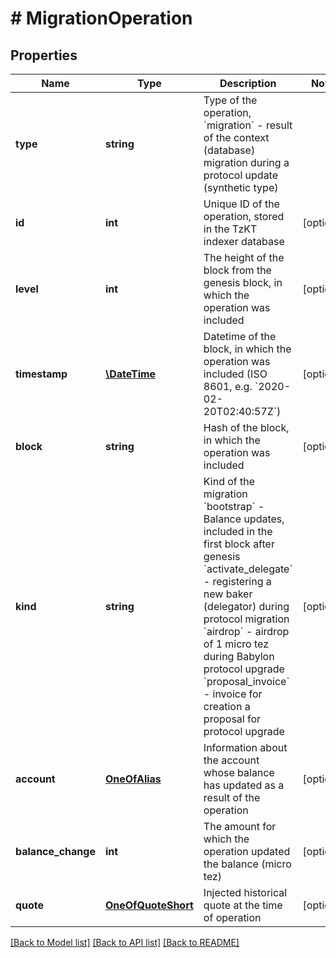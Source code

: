 # # MigrationOperation

## Properties

Name | Type | Description | Notes
------------ | ------------- | ------------- | -------------
**type** | **string** | Type of the operation, &#x60;migration&#x60; - result of the context (database) migration during a protocol update (synthetic type) |
**id** | **int** | Unique ID of the operation, stored in the TzKT indexer database | [optional]
**level** | **int** | The height of the block from the genesis block, in which the operation was included | [optional]
**timestamp** | [**\DateTime**](\DateTime.md) | Datetime of the block, in which the operation was included (ISO 8601, e.g. &#x60;2020-02-20T02:40:57Z&#x60;) | [optional]
**block** | **string** | Hash of the block, in which the operation was included | [optional]
**kind** | **string** | Kind of the migration  &#x60;bootstrap&#x60; - Balance updates, included in the first block after genesis &#x60;activate_delegate&#x60; - registering a new baker (delegator) during protocol migration &#x60;airdrop&#x60; - airdrop of 1 micro tez during Babylon protocol upgrade &#x60;proposal_invoice&#x60; - invoice for creation a proposal for protocol upgrade | [optional]
**account** | [**OneOfAlias**](OneOfAlias.md) | Information about the account whose balance has updated as a result of the operation | [optional]
**balance_change** | **int** | The amount for which the operation updated the balance (micro tez) | [optional]
**quote** | [**OneOfQuoteShort**](OneOfQuoteShort.md) | Injected historical quote at the time of operation | [optional]

[[Back to Model list]](../../README.md#models) [[Back to API list]](../../README.md#endpoints) [[Back to README]](../../README.md)
